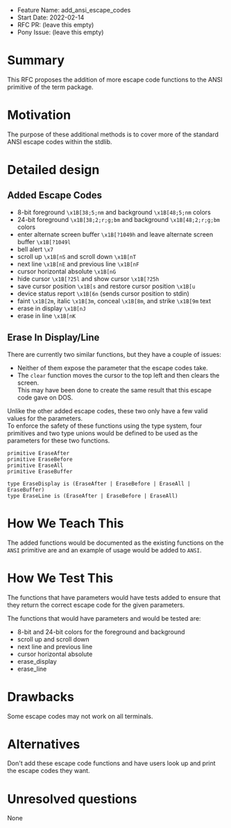 - Feature Name: add_ansi_escape_codes
- Start Date: 2022-02-14
- RFC PR: (leave this empty)
- Pony Issue: (leave this empty)

# Summary

This RFC proposes the addition of more escape code functions to the ANSI
primitive of the term package.

# Motivation

The purpose of these additional methods is to cover more of the standard ANSI
escape codes within the stdlib.

# Detailed design

## Added Escape Codes

- 8-bit foreground `\x1B[38;5;nm` and background `\x1B[48;5;nm` colors
- 24-bit foreground `\x1B[38;2;r;g;bm` and background `\x1B[48;2;r;g;bm` colors
- enter alternate screen buffer `\x1B[?1049h` and leave alternate screen buffer `\x1B[?1049l`
- bell alert `\x7`
- scroll up `\x1B[nS` and scroll down `\x1B[nT`
- next line `\x1B[nE` and previous line `\x1B[nF`
- cursor horizontal absolute `\x1B[nG`
- hide cursor `\x1B[?25l` and show cursor `\x1B[?25h`
- save cursor position `\x1B[s` and restore cursor position `\x1B[u`
- device status report `\x1B[6n` (sends cursor position to stdin)
- faint `\x1B[2m`, italic `\x1B[3m`, conceal `\x1B[8m`, and strike `\x1B[9m` text
- erase in display `\x1B[nJ`
- erase in line  `\x1B[nK`


## Erase In Display/Line

There are currently two similar functions, but they have a couple of issues:

- Neither of them expose the parameter that the escape codes take.  
- The `clear` function moves the cursor to the top left and then clears the screen.  
This may have been done to create the same result that this escape code gave on DOS.

Unlike the other added escape codes, these two only have a few valid values
for the parameters.  
To enforce the safety of these functions using the type system, four primitives
and two type unions would be defined to be used as the parameters for these
two functions.

```pony
primitive EraseAfter
primitive EraseBefore
primitive EraseAll
primitive EraseBuffer

type EraseDisplay is (EraseAfter | EraseBefore | EraseAll | EraseBuffer)
type EraseLine is (EraseAfter | EraseBefore | EraseAll)
```
# How We Teach This

The added functions would be documented as the existing functions on the `ANSI`
primitive are and an example of usage would be added to `ANSI`.

# How We Test This

The functions that have parameters would have tests added to ensure that they
return the correct escape code for the given parameters.

The functions that would have parameters and would be tested are:

- 8-bit and 24-bit colors for the foreground and background
- scroll up and scroll down
- next line and previous line
- cursor horizontal absolute
- erase_display
- erase_line

# Drawbacks

Some escape codes may not work on all terminals.

# Alternatives

Don't add these escape code functions and have users look up and print the
escape codes they want.

# Unresolved questions

None
